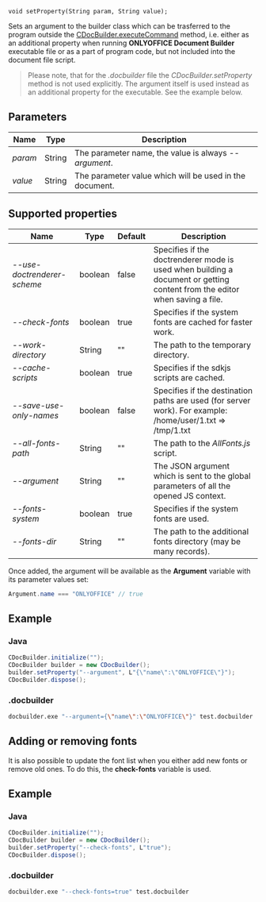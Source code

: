 `void setProperty(String param, String value);`

Sets an argument to the builder class which can be trasferred to the program outside the [CDocBuilder.executeCommand](../executeCommand/index.md) method, i.e. either as an additional property when running **ONLYOFFICE Document Builder** executable file or as a part of program code, but not included into the document file script.

> Please note, that for the *.docbuilder* file the *CDocBuilder.setProperty* method is not used explicitly. The argument itself is used instead as an additional property for the executable. See the example below.

## Parameters

| Name    | Type   | Description                                             |
| ------- | ------ | ------------------------------------------------------- |
| *param* | String | The parameter name, the value is always *--argument*.   |
| *value* | String | The parameter value which will be used in the document. |

## Supported properties

| Name                        | Type    | Default | Description                                                                                                                |
| --------------------------- | ------- | ------- | -------------------------------------------------------------------------------------------------------------------------- |
| *--use-doctrenderer-scheme* | boolean | false   | Specifies if the doctrenderer mode is used when building a document or getting content from the editor when saving a file. |
| *--check-fonts*             | boolean | true    | Specifies if the system fonts are cached for faster work.                                                                  |
| *--work-directory*          | String  | ""      | The path to the temporary directory.                                                                                       |
| *--cache-scripts*           | boolean | true    | Specifies if the sdkjs scripts are cached.                                                                                 |
| *--save-use-only-names*     | boolean | false   | Specifies if the destination paths are used (for server work). For example: /home/user/1.txt => /tmp/1.txt                 |
| *--all-fonts-path*          | String  | ""      | The path to the *AllFonts.js* script.                                                                                      |
| *--argument*                | String  | ""      | The JSON argument which is sent to the global parameters of all the opened JS context.                                     |
| *--fonts-system*            | boolean | true    | Specifies if the system fonts are used.                                                                                    |
| *--fonts-dir*               | String  | ""      | The path to the additional fonts directory (may be many records).                                                          |

Once added, the argument will be available as the **Argument** variable with its parameter values set:

``` java
Argument.name === "ONLYOFFICE" // true
```

## Example

### Java

``` java
CDocBuilder.initialize("");
CDocBuilder builder = new CDocBuilder();
builder.setProperty("--argument", L"{\"name\":\"ONLYOFFICE\"}");
CDocBuilder.dispose();
```

### .docbuilder

```sh
docbuilder.exe "--argument={\"name\":\"ONLYOFFICE\"}" test.docbuilder
```

## Adding or removing fonts

It is also possible to update the font list when you either add new fonts or remove old ones. To do this, the **check-fonts** variable is used.

## Example

### Java

``` java
CDocBuilder.initialize("");
CDocBuilder builder = new CDocBuilder();
builder.setProperty("--check-fonts", L"true");
CDocBuilder.dispose();
```

### .docbuilder

```sh
docbuilder.exe "--check-fonts=true" test.docbuilder
```
